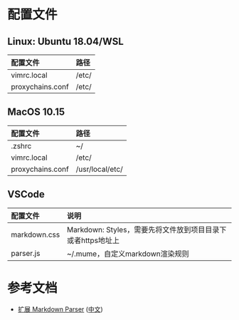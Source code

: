 # 配置文件

## Linux: Ubuntu 18.04/WSL

|配置文件|路径|
:-|:-|
|vimrc.local|/etc/|
|proxychains.conf|/etc/|

## MacOS 10.15

|配置文件|路径|
:-|:-|
|.zshrc|~/|
|vimrc.local|/etc/|
|proxychains.conf|/usr/local/etc/|

## VSCode

|配置文件|说明|
:-|:-|
|markdown.css|Markdown: Styles，需要先将文件放到项目目录下或者https地址上|
|parser.js|~/.mume，自定义markdown渲染规则|

# 参考文档

- [扩展 Markdown Parser](https://shd101wyy.github.io/markdown-preview-enhanced/#/zh-cn/extend-parser) ([中文](https://www.bookstack.cn/read/mpe/zh-cn-extend-parser.md))